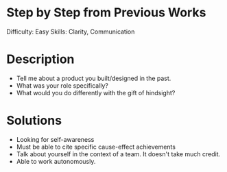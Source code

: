 # Step by Step from Previous Works

Difficulty: Easy
Skills: Clarity, Communication

# Description

- Tell me about a product you built/designed in the past.
- What was your role specifically?
- What would you do differently with the gift of hindsight?

# Solutions

- Looking for self-awareness
- Must be able to cite specific cause-effect achievements
- Talk about yourself in the context of a team. It doesn't take much credit.
- Able to work autonomously.